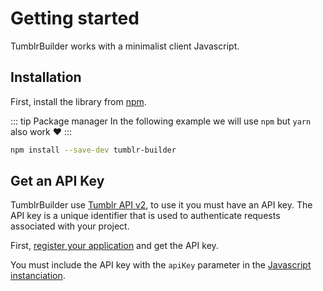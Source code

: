 # Getting started

TumblrBuilder works with a minimalist client Javascript.

## Installation

First, install the library from [npm](https://www.npmjs.com/package/tumblr-builder).

::: tip Package manager
In the following example we will use `npm` but `yarn` also work :heart:
:::

```bash
npm install --save-dev tumblr-builder
```

## Get an API Key <Badge type="warning" vertical="middle" text="Mandatory"/>

TumblrBuilder use [Tumblr API v2](https://www.tumblr.com/docs/en/api/v2), to use it you must have an API key. The API key is a unique identifier that is used to authenticate requests associated with your project.

First, [register your application](https://www.tumblr.com/oauth/register) and get the API key.

You must include the API key with the `apiKey` parameter in the [Javascript instanciation](how-it-works.html#instanciation).
